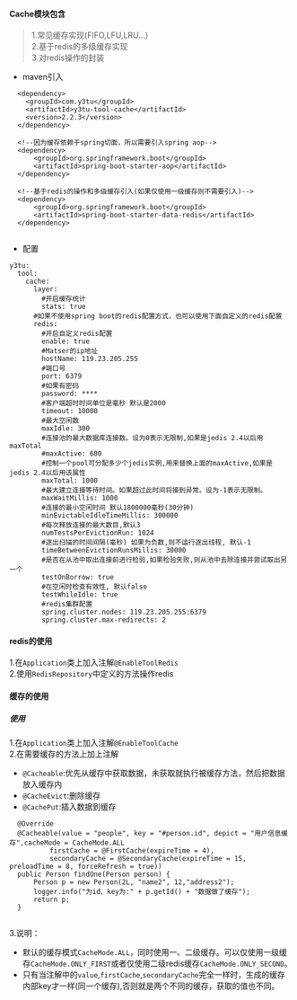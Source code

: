 #### Cache模块包含
> 1.常见缓存实现(FIFO,LFU,LRU...)   
> 2.基于redis的多级缓存实现   
> 3.对redis操作的封装 

* maven引入
```
  <dependency>
    <groupId>com.y3tu</groupId>
    <artifactId>y3tu-tool-cache</artifactId>
    <version>2.2.3</version>
  </dependency>
  
  <!--因为缓存依赖于spring切面，所以需要引入spring aop-->
  <dependency>
      <groupId>org.springframework.boot</groupId>
      <artifactId>spring-boot-starter-aop</artifactId>
  </dependency>
  
  <!--基于redis的操作和多级缓存引入(如果仅使用一级缓存则不需要引入)-->
  <dependency>
      <groupId>org.springframework.boot</groupId>
      <artifactId>spring-boot-starter-data-redis</artifactId>
  </dependency>
  
```
* 配置
```
y3tu:
  tool:
    cache:
      layer:
        #开启缓存统计
        stats: true
      #如果不使用spring boot的redis配置方式，也可以使用下面自定义的redis配置
      redis:
        #开启自定义redis配置
        enable: true
        #Matser的ip地址
        hostName: 119.23.205.255
        #端口号
        port: 6379
        #如果有密码
        password: ****
        #客户端超时时间单位是毫秒 默认是2000
        timeout: 10000
        #最大空闲数
        maxIdle: 300
        #连接池的最大数据库连接数。设为0表示无限制,如果是jedis 2.4以后用maxTotal
        #maxActive: 600
        #控制一个pool可分配多少个jedis实例,用来替换上面的maxActive,如果是jedis 2.4以后用该属性
        maxTotal: 1000
        #最大建立连接等待时间。如果超过此时间将接到异常。设为-1表示无限制。
        maxWaitMillis: 1000
        #连接的最小空闲时间 默认1800000毫秒(30分钟)
        minEvictableIdleTimeMillis: 300000
        #每次释放连接的最大数目,默认3
        numTestsPerEvictionRun: 1024
        #逐出扫描的时间间隔(毫秒) 如果为负数,则不运行逐出线程, 默认-1
        timeBetweenEvictionRunsMillis: 30000
        #是否在从池中取出连接前进行检验,如果检验失败,则从池中去除连接并尝试取出另一个
        testOnBorrow: true
        #在空闲时检查有效性, 默认false
        testWhileIdle: true
        #redis集群配置
        spring.cluster.nodes: 119.23.205.255:6379
        spring.cluster.max-redirects: 2

```

#### redis的使用
1.在`Application`类上加入注解`@EnableToolRedis`   
2.使用`RedisRepository`中定义的方法操作redis
  
#### 缓存的使用


##### 使用
 1.在`Application`类上加入注解`@EnableToolCache`   
 2.在需要缓存的方法上加上注解
   * `@Cacheable`:优先从缓存中获取数据，未获取就执行被缓存方法，然后把数据放入缓存内
   * `@CacheEvict`:删除缓存
   * `@CachePut`:插入数据到缓存
 ```
   @Override
   @Cacheable(value = "people", key = "#person.id", depict = "用户信息缓存",cacheMode = CacheMode.ALL
           firstCache = @FirstCache(expireTime = 4),
           secondaryCache = @SecondaryCache(expireTime = 15, preloadTime = 8, forceRefresh = true))
   public Person findOne(Person person) {
       Person p = new Person(2L, "name2", 12,"address2");
       logger.info("为id、key为:" + p.getId() + "数据做了缓存");
       return p;
   } 
   
 ```
 3.说明：
 * 默认的缓存模式`CacheMode.ALL`，同时使用一、二级缓存。可以仅使用一级缓存`CacheMode.ONLY_FIRST`或者仅使用二级redis缓存`CacheMode.ONLY_SECOND`。
 * 只有当注解中的`value`,`firstCache`,`secondaryCache`完全一样时，生成的缓存内部key才一样(同一个缓存),否则就是两个不同的缓存，获取的值也不同。



